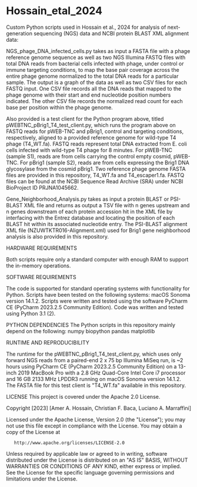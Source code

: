 # Hossain_etal_2024
Custom Python scripts used in Hossain et al., 2024 for analysis of next-generation sequencing (NGS) data and NCBI protein BLAST XML alignment data:

NGS_phage_DNA_infected_cells.py takes as input a FASTA file with a phage reference genome sequence as well as two NGS Illumina FASTQ files with total DNA reads from bacterial cells infected with phage, under control or immune targeting conditions, to map the base pair coverage across the entire phage genome normalized to the total DNA reads for a particular sample. The output is a graph of the data as well as two CSV files for each FASTQ input. One CSV file records all the DNA reads that mapped to the phage genome with their start and end nucleotide position numbers indicated. The other CSV file records the normalized read count for each base per position within the phage genome.

Also provided is a test client for the Python program above, titled pWEBTNC_pBrig1_T4_test_client.py, which runs the program above on FASTQ reads for pWEB-TNC and pBrig1, control and targeting conditions, respectively, aligned to a provided reference genome for wild-type T4 phage (T4_WT.fa). FASTQ reads represent total DNA extracted from E. coli cells infected with wild-type T4 phage for 8 minutes. For pWEB-TNC (sample S1), reads are from cells carrying the control empty cosmid, pWEB-TNC. For pBrig1 (sample S2), reads are from cells expressing the Brig1 DNA glycosylase from the cosmid pBrig1. Two reference phage genome FASTA files are provided in this repository, T4_WT.fa and T4_escaper1.fa. FASTQ files can be found at the NCBI Sequence Read Archive (SRA) under NCBI BioProject ID PRJNA1045662.

Gene_Neighborhood_Analysis.py takes as input a protein BLAST or PSI-BLAST XML file and returns as output a TSV file with n genes upstream and n genes downstream of each protein accession hit in the XML file by interfacing with the Entrez database and locating the position of each BLAST hit within its associated nucleotide entry. The PSI-BLAST alignment XML file (NZUWTKTR016-Alignment.xml) used for Brig1 gene neighborhood analysis is also provided in this repository.


HARDWARE REQUIREMENTS

Both scripts require only a standard computer with enough RAM to support the in-memory operations.


SOFTWARE REQUIREMENTS

The code is supported for standard operating systems with functionality for Python. Scripts have been tested on the following systems: macOS Sonoma version 14.1.2. Scripts were written and tested using the software PyCharm CE (PyCharm 2023.2.5 Community Edition). Code was written and tested using Python 3.1 (2).


PYTHON DEPENDENCIES
The Python scripts in this repository mainly depend on the following:
numpy
biopython
pandas
matplotlib


RUNTIME AND REPRODUCIBILITY

The runtime for the pWEBTNC_pBrig1_T4_test_client.py, which uses only forward NGS reads from a paired-end 2 x 75 bp Illumina MiSeq run, is ~2 hours using PyCharm CE (PyCharm 2023.2.5 Community Edition) on a 13-inch 2019 MacBook Pro with a 2.8 GHz Quad-Core Intel Core i7 processor and 16 GB 2133 MHz LPDDR3 running on macOS Sonoma version 14.1.2. The FASTA file for this test client is "T4_WT.fa" available in this repository. 


LICENSE
This project is covered under the Apache 2.0 License.

 Copyright [2023] [Amer A. Hossain, Christian F. Baca, Luciano A. Marraffini]

   Licensed under the Apache License, Version 2.0 (the "License");
   you may not use this file except in compliance with the License.
   You may obtain a copy of the License at

       http://www.apache.org/licenses/LICENSE-2.0

   Unless required by applicable law or agreed to in writing, software
   distributed under the License is distributed on an "AS IS" BASIS,
   WITHOUT WARRANTIES OR CONDITIONS OF ANY KIND, either express or implied.
   See the License for the specific language governing permissions and
   limitations under the License.








